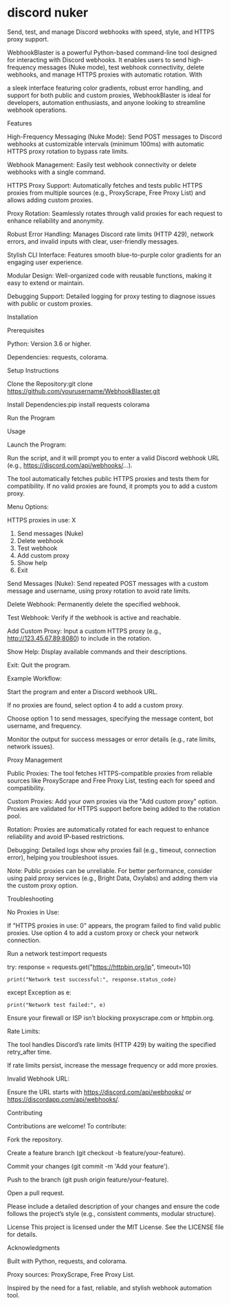 # discord nuker
Send, test, and manage Discord webhooks with speed, style, and HTTPS proxy support.

WebhookBlaster is a powerful Python-based command-line tool designed for interacting with Discord webhooks. It enables users to send high-frequency messages (Nuke mode), test webhook connectivity, delete webhooks, and manage HTTPS proxies with automatic rotation. With 

a sleek interface featuring color gradients, robust error handling, and support for both public and custom proxies, WebhookBlaster is ideal for developers, automation enthusiasts, and anyone looking to streamline webhook operations.

Features

High-Frequency Messaging (Nuke Mode): Send POST messages to Discord webhooks at customizable intervals (minimum 100ms) with automatic HTTPS proxy rotation to bypass rate limits.

Webhook Management: Easily test webhook connectivity or delete webhooks with a single command.

HTTPS Proxy Support: Automatically fetches and tests public HTTPS proxies from multiple sources (e.g., ProxyScrape, Free Proxy List) and allows adding custom proxies.

Proxy Rotation: Seamlessly rotates through valid proxies for each request to enhance reliability and anonymity.

Robust Error Handling: Manages Discord rate limits (HTTP 429), network errors, and invalid inputs with clear, user-friendly messages.

Stylish CLI Interface: Features smooth blue-to-purple color gradients for an engaging user experience.

Modular Design: Well-organized code with reusable functions, making it easy to extend or maintain.

Debugging Support: Detailed logging for proxy testing to diagnose issues with public or custom proxies.


Installation

Prerequisites

Python: Version 3.6 or higher.

Dependencies: requests, colorama.

Setup Instructions

Clone the Repository:git clone https://github.com/yourusername/WebhookBlaster.git


Install Dependencies:pip install requests colorama


Run the Program



Usage

Launch the Program:

Run the script, and it will prompt you to enter a valid Discord webhook URL (e.g., https://discord.com/api/webhooks/...).

The tool automatically fetches public HTTPS proxies and tests them for compatibility. If no valid proxies are found, it prompts you to add a custom proxy.


Menu Options:

HTTPS proxies in use: X

1. Send messages (Nuke)
2. Delete webhook
3. Test webhook
4. Add custom proxy
5. Show help
6. Exit


Send Messages (Nuke): Send repeated POST messages with a custom message and username, using proxy rotation to avoid rate limits.

Delete Webhook: Permanently delete the specified webhook.

Test Webhook: Verify if the webhook is active and reachable.

Add Custom Proxy: Input a custom HTTPS proxy (e.g., http://123.45.67.89:8080) to include in the rotation.

Show Help: Display available commands and their descriptions.

Exit: Quit the program.


Example Workflow:

Start the program and enter a Discord webhook URL.

If no proxies are found, select option 4 to add a custom proxy.

Choose option 1 to send messages, specifying the message content, bot username, and frequency.

Monitor the output for success messages or error details (e.g., rate limits, network issues).




Proxy Management

Public Proxies: The tool fetches HTTPS-compatible proxies from reliable sources like ProxyScrape and Free Proxy List, testing each for speed and compatibility.

Custom Proxies: Add your own proxies via the "Add custom proxy" option. Proxies are validated for HTTPS support before being added to the rotation pool.

Rotation: Proxies are automatically rotated for each request to enhance reliability and avoid IP-based restrictions.

Debugging: Detailed logs show why proxies fail (e.g., timeout, connection error), helping you troubleshoot issues.


Note: Public proxies can be unreliable. For better performance, consider using paid proxy services (e.g., Bright Data, Oxylabs) and adding them via the custom proxy option.

Troubleshooting

No Proxies in Use:

If "HTTPS proxies in use: 0" appears, the program failed to find valid public proxies. Use option 4 to add a custom proxy or check your network connection.

Run a network test:import requests

try:
    response = requests.get("https://httpbin.org/ip", timeout=10)
    
    print("Network test successful:", response.status_code)
    
except Exception as e:

    print("Network test failed:", e)
    


Ensure your firewall or ISP isn’t blocking proxyscrape.com or httpbin.org.



Rate Limits:

The tool handles Discord’s rate limits (HTTP 429) by waiting the specified retry_after time.

If rate limits persist, increase the message frequency or add more proxies.


Invalid Webhook URL:

Ensure the URL starts with https://discord.com/api/webhooks/ or https://discordapp.com/api/webhooks/.



Contributing

Contributions are welcome! To contribute:

Fork the repository.

Create a feature branch (git checkout -b feature/your-feature).

Commit your changes (git commit -m 'Add your feature').

Push to the branch (git push origin feature/your-feature).

Open a pull request.

Please include a detailed description of your changes and ensure the code follows the project’s style (e.g., consistent comments, modular structure).

License
This project is licensed under the MIT License. See the LICENSE file for details.

Acknowledgments

Built with Python, requests, and colorama.

Proxy sources: ProxyScrape, Free Proxy List.

Inspired by the need for a fast, reliable, and stylish webhook automation tool.
